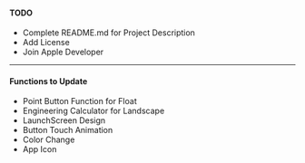 #### TODO

- Complete README.md for Project Description
- Add License
- Join Apple Developer

----

#### Functions to Update

- Point Button Function for Float
- Engineering Calculator for Landscape
- LaunchScreen Design
- Button Touch Animation
- Color Change
- App Icon